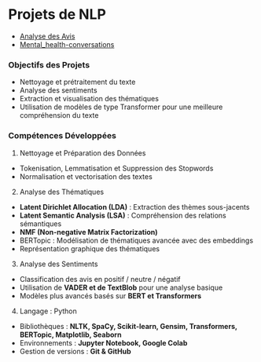 # Projets de NLP
- [Analyse des Avis](https://github.com/Soilah98/NLP/tree/main/Extraction_Clustering_NLP_review)
- [Mental_health-conversations](https://github.com/Soilah98/NLP/tree/main/Mental_health-conversations)

###  Objectifs des Projets
- Nettoyage et prétraitement du texte
- Analyse des sentiments
- Extraction et visualisation des thématiques
- Utilisation de modèles de type Transformer pour une meilleure compréhension du texte

###  Compétences Développées
1. Nettoyage et Préparation des Données
- Tokenisation, Lemmatisation et Suppression des Stopwords
- Normalisation et vectorisation des textes
2. Analyse des Thématiques
- **Latent Dirichlet Allocation (LDA)** : Extraction des thèmes sous-jacents
- **Latent Semantic Analysis (LSA)** : Compréhension des relations sémantiques
- **NMF (Non-negative Matrix Factorization)**
- BERTopic : Modélisation de thématiques avancée avec des embeddings
- Représentation graphique des thématiques

3. Analyse des Sentiments
- Classification des avis en positif / neutre / négatif
- Utilisation de **VADER et de TextBlob** pour une analyse basique
- Modèles plus avancés basés sur **BERT et Transformers**

4. Langage : Python
- Bibliothèques : **NLTK, SpaCy, Scikit-learn, Gensim, Transformers, BERTopic, Matplotlib, Seaborn**
- Environnements : **Jupyter Notebook, Google Colab**
- Gestion de versions : **Git & GitHub**
